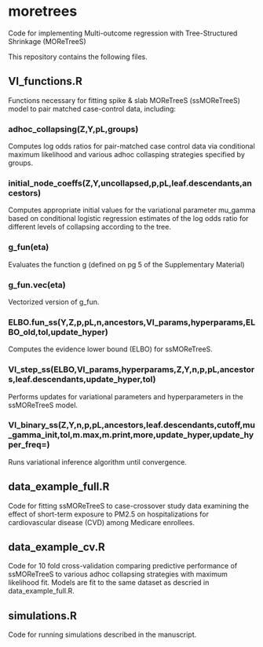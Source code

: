 # moretrees
Code for implementing Multi-outcome regression with Tree-Structured Shrinkage (MOReTreeS)

This repository contains the following files.

## VI_functions.R
Functions necessary for fitting spike & slab MOReTreeS (ssMOReTreeS) model to pair matched case-control data, including:

### adhoc_collapsing(Z,Y,pL,groups)
Computes log odds ratios for pair-matched case control data via conditional maximum likelihood and various adhoc collasping strategies specified by groups.

### initial_node_coeffs(Z,Y,uncollapsed,p,pL,leaf.descendants,ancestors)
Computes appropriate initial values for the variational parameter mu_gamma based on conditional logistic regression estimates of the log odds ratio for different levels of collapsing according to the tree.

### g_fun(eta)
Evaluates the function g (defined on pg 5 of the Supplementary Material)

### g_fun.vec(eta)
Vectorized version of g_fun.

### ELBO.fun_ss(Y,Z,p,pL,n,ancestors,VI_params,hyperparams,ELBO_old,tol,update_hyper)
Computes the evidence lower bound (ELBO) for ssMOReTreeS.

### VI_step_ss(ELBO,VI_params,hyperparams,Z,Y,n,p,pL,ancestors,leaf.descendants,update_hyper,tol)
Performs updates for variational parameters and hyperparameters in the ssMOReTreeS model.

### VI_binary_ss(Z,Y,n,p,pL,ancestors,leaf.descendants,cutoff,mu_gamma_init,tol,m.max,m.print,more,update_hyper,update_hyper_freq=)
Runs variational inference algorithm until convergence.

## data_example_full.R
Code for fitting ssMOReTreeS to case-crossover study data examining the effect of short-term exposure to PM2.5 on hospitalizations for cardiovascular disease (CVD) among Medicare enrollees.

## data_example_cv.R
Code for 10 fold cross-validation comparing predictive performance of ssMOReTreeS to various adhoc collapsing strategies with maximum likelihood fit. Models are fit to the same dataset as descried in data_example_full.R.

## simulations.R
Code for running simulations described in the manuscript.

